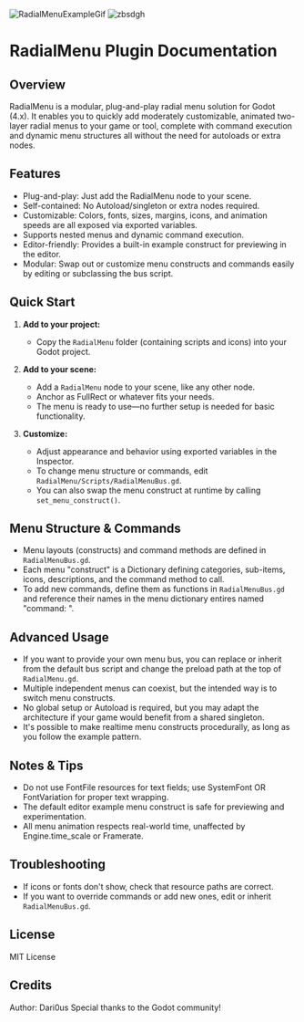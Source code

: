 ![RadialMenuExampleGif](https://github.com/user-attachments/assets/3e071c9c-d779-4322-97ca-dc9e2a5cc8bb)
![zbsdgh](https://github.com/user-attachments/assets/2db1ee56-c38e-4641-9751-c8abee9b9eea)


RadialMenu Plugin Documentation
==============================

Overview
--------
RadialMenu is a modular, plug-and-play radial menu solution for Godot (4.x).
	It enables you to quickly add moderately customizable,
	animated two-layer radial menus to your game or tool,
	complete with command execution and dynamic menu structures
	all without the need for autoloads or extra nodes.

Features
--------
- Plug-and-play: Just add the RadialMenu node to your scene.
- Self-contained: No Autoload/singleton or extra nodes required.
- Customizable: Colors, fonts, sizes, margins, icons, and animation speeds are all exposed via exported variables.
- Supports nested menus and dynamic command execution.
- Editor-friendly: Provides a built-in example construct for previewing in the editor.
- Modular: Swap out or customize menu constructs and commands easily by editing or subclassing the bus script.

Quick Start
-----------
1. **Add to your project:**
   - Copy the `RadialMenu` folder (containing scripts and icons) into your Godot project.

2. **Add to your scene:** 
   - Add a `RadialMenu` node to your scene, like any other node.
   - Anchor as FullRect or whatever fits your needs.
   - The menu is ready to use—no further setup is needed for basic functionality.

3. **Customize:**
   - Adjust appearance and behavior using exported variables in the Inspector.
   - To change menu structure or commands, edit `RadialMenu/Scripts/RadialMenuBus.gd`.
   - You can also swap the menu construct at runtime by calling `set_menu_construct()`.

Menu Structure & Commands
-------------------------
- Menu layouts (constructs) and command methods are defined in `RadialMenuBus.gd`.
- Each menu "construct" is a Dictionary defining categories, sub-items, icons, descriptions, and the command method to call.
- To add new commands, define them as functions in `RadialMenuBus.gd` and reference their names in the menu dictionary entires named "command: ".

Advanced Usage
--------------
- If you want to provide your own menu bus, you can replace or inherit from the default bus script and change the preload path at the top of `RadialMenu.gd`.
- Multiple independent menus can coexist, but the intended way is to switch menu constructs.
- No global setup or Autoload is required, but you may adapt the architecture if your game would benefit from a shared singleton.
- It's possible to make realtime menu constructs procedurally, as long as you follow the example pattern.


Notes & Tips
------------
- Do not use FontFile resources for text fields; use SystemFont OR FontVariation for proper text wrapping.
- The default editor example menu construct is safe for previewing and experimentation.
- All menu animation respects real-world time, unaffected by Engine.time_scale or Framerate.

Troubleshooting
---------------
- If icons or fonts don't show, check that resource paths are correct.
- If you want to override commands or add new ones, edit or inherit `RadialMenuBus.gd`.

License
-------
MIT License

Credits
-------
Author: Dari0us
Special thanks to the Godot community!
